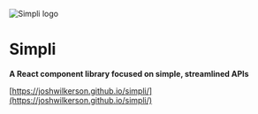 ![Simpli logo](../assets/simpli-logo-sm.png?raw=true)

# Simpli
**A React component library focused on simple, streamlined APIs**

[https://joshwilkerson.github.io/simpli/](https://joshwilkerson.github.io/simpli/)
